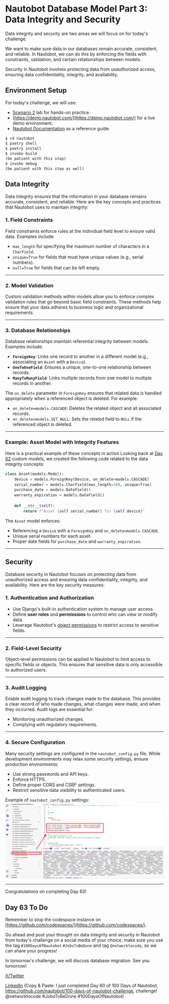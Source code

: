 # Nautobot Database Model Part 3: Data Integrity and Security

Data integrity and security are two areas we will focus on for today's challenge.

We want to make sure data in our databases remain accurate, consistent, and reliable. In Nautobot, we can do this by enforcing the fields with constraints, validation, and certain relationships between models.

Security in Nautobot involves protecting data from unauthorized access, ensuring data confidentiality, integrity, and availability.

## Environment Setup

For today's challenge, we will use:

- [Scenario 2](../Lab_Setup/scenario_2_setup/README.md) lab for hands-on practice.
- [https://demo.nautobot.com/](https://demo.nautobot.com/) for a live demo environment.
- [Nautobot Documentation](https://docs.nautobot.com/projects/core/en/latest/user-guide/core-data-model/overview/introduction/) as a reference guide.

```
$ cd nautobot
$ poetry shell
$ poetry install
$ invoke build
(be patient with this step)
$ invoke debug
(be patient with this step as well)
```

## Data Integrity 

Data integrity ensures that the information in your database remains accurate, consistent, and reliable. Here are the key concepts and practices that Nautobot uses to maintain integrity:

### 1. **Field Constraints**
Field constraints enforce rules at the individual field level to ensure valid data. Examples include:
- `max_length` for specifying the maximum number of characters in a `CharField`.
- `unique=True` for fields that must have unique values (e.g., serial numbers).
- `null=True` for fields that can be left empty.

---

### 2. **Model Validation**
Custom validation methods within models allow you to enforce complex validation rules that go beyond basic field constraints. These methods help ensure that your data adheres to business logic and organizational requirements.

---

### 3. **Database Relationships**
Database relationships maintain referential integrity between models. Examples include:
- **`ForeignKey`**: Links one record to another in a different model (e.g., associating an `Asset` with a `Device`).
- **`OneToOneField`**: Ensures a unique, one-to-one relationship between records.
- **`ManyToManyField`**: Links multiple records from one model to multiple records in another.

The `on_delete` parameter in `ForeignKey` ensures that related data is handled appropriately when a referenced object is deleted. For example:
- `on_delete=models.CASCADE`: Deletes the related object and all associated records.
- `on_delete=models.SET_NULL`: Sets the related field to `NULL` if the referenced object is deleted.

---


### Example: Asset Model with Integrity Features
Here is a practical example of these concepts in action Looking back at [Day 62](../Day062_Database_Models_2_Custom_Models/README.md) custom models, we created the following code related to the data integrity concepts: 

```python
class Asset(models.Model):
    device = models.ForeignKey(Device, on_delete=models.CASCADE)
    serial_number = models.CharField(max_length=100, unique=True)
    purchase_date = models.DateField()
    warranty_expiration = models.DateField()

    def __str__(self):
        return f"Asset {self.serial_number} for {self.device}"
```

The `Asset` model enforces:
- Referencing a `Device` with a `ForeignKey` and `on_delete=models.CASCADE`.
- Unique serial numbers for each asset.
- Proper date fields for `purchase_date` and `warranty_expiration`.

---

## Security 


Database security in Nautobot focuses on protecting data from unauthorized access and ensuring data confidentiality, integrity, and availability. Here are the key security measures:

### 1. **Authentication and Authorization**
- Use Django's built-in authentication system to manage user access.
- Define **user roles** and **permissions** to control who can view or modify data.
- Leverage Nautobot's [object permissions](https://docs.nautobot.com/projects/core/en/stable/user-guide/platform-functionality/users/objectpermission/) to restrict access to sensitive fields.

---

### 2. **Field-Level Security**
Object-level permissions can be applied in Nautobot to limit access to specific fields or objects. This ensures that sensitive data is only accessible to authorized users.

---

### 3. **Audit Logging**
Enable audit logging to track changes made to the database. This provides a clear record of who made changes, what changes were made, and when they occurred. Audit logs are essential for:
- Monitoring unauthorized changes.
- Complying with regulatory requirements.

---

### 4. **Secure Configuration**
Many security settings are configured in the `nautobot_config.py` file. While development environments may relax some security settings, ensure production environments:
- Use strong passwords and API keys.
- Enforce HTTPS.
- Define proper CORS and CSRF settings.
- Restrict sensitive data visibility to authenticated users.

Example of `nautobot_config.py` settings:
![nautobot_config_settings](images/nautobot_config_settings.png)

---

Congratulations on completing Day 63! 

## Day 63 To Do

Remember to stop the codespace instance on [https://github.com/codespaces/](https://github.com/codespaces/). 

Go ahead and post your thought on data integrity and security in Nautobot from today's challenge on a social media of your choice, make sure you use the tag `#100DaysOfNautobot` `#JobsToBeDone` and tag `@networktocode`, so we can share your progress! 

In tomorrow's challenge, we will discuss database migration. See you tomorrow! 

[X/Twitter](<https://twitter.com/intent/tweet?url=https://github.com/nautobot/100-days-of-nautobot&text=I+just+completed+Day+60+of+the+100+days+of+nautobot+challenge+!&hashtags=100DaysOfNautobot,JobsToBeDone>)

[LinkedIn](https://www.linkedin.com/) (Copy & Paste: I just completed Day 60 of 100 Days of Nautobot, https://github.com/nautobot/100-days-of-nautobot-challenge, challenge! @networktocode #JobsToBeDone #100DaysOfNautobot) 

